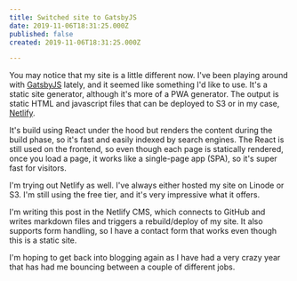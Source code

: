 ```yaml
---
title: Switched site to GatsbyJS
date: 2019-11-06T18:31:25.000Z
published: false
created: 2019-11-06T18:31:25.000Z

---
```


You may notice that my site is a little different now. I've been playing around with [GatsbyJS](https://www.gatsbyjs.com/) lately, and it seemed like something I'd like to use. It's a static site generator, although it's more of a PWA generator. The output is static HTML and javascript files that can be deployed to S3 or in my case, [Netlify](https://www.netlify.com/).

It's build using React under the hood but renders the content during the build phase, so it's fast and easily indexed by search engines. The React is still used on the frontend, so even though each page is statically rendered, once you load a page, it works like a single-page app (SPA), so it's super fast for visitors.

I'm trying out Netlify as well. I've always either hosted my site on Linode or S3. I'm still using the free tier, and it's very impressive what it offers.

I'm writing this post in the Netlify CMS, which connects to GitHub and writes markdown files and triggers a rebuild/deploy of my site. It also supports form handling, so I have a contact form that works even though this is a static site.

I'm hoping to get back into blogging again as I have had a very crazy year that has had me bouncing between a couple of different jobs.

